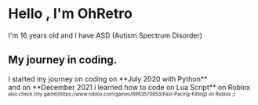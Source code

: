 <h1 align="left">Hello , I'm OhRetro</h1>
I'm 16 years old and I have ASD (Autism Spectrum Disorder)

<h2 align="left">My journey in coding.</h2>
I started my journey on coding on **July 2020 with Python**<br/>
and on **December 2021 i learned how to code on Lua Script** on Roblox<br/>
<sub><sup>also check [my game](https://www.roblox.com/games/6963570853/Fast-Pacing-Killing) on Roblox ;)</sup></sub>
